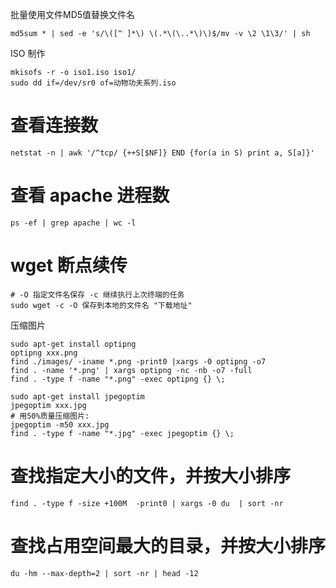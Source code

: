 批量使用文件MD5值替换文件名

```shell
md5sum * | sed -e 's/\([^ ]*\) \(.*\(\..*\)\)$/mv -v \2 \1\3/' | sh
```

ISO 制作
```shell
mkisofs -r -o iso1.iso iso1/
sudo dd if=/dev/sr0 of=动物功夫系列.iso
```

# 查看连接数
```shell
netstat -n | awk '/^tcp/ {++S[$NF]} END {for(a in S) print a, S[a]}'
```

# 查看 apache 进程数
```shell
ps -ef | grep apache | wc -l
```

# wget 断点续传

```shell
# -O 指定文件名保存 -c 继续执行上次终端的任务
sudo wget -c -O 保存到本地的文件名 "下载地址"
```

压缩图片

```shell
sudo apt-get install optipng
optipng xxx.png
find ./images/ -iname *.png -print0 |xargs -0 optipng -o7
find . -name '*.png' | xargs optipng -nc -nb -o7 -full
find . -type f -name "*.png" -exec optipng {} \;

sudo apt-get install jpegoptim
jpegoptim xxx.jpg
# 用50%质量压缩图片:
jpegoptim -m50 xxx.jpg
find . -type f -name "*.jpg" -exec jpegoptim {} \;
```

# 查找指定大小的文件，并按大小排序
```shell
find . -type f -size +100M  -print0 | xargs -0 du  | sort -nr
```

# 查找占用空间最大的目录，并按大小排序
```shell
du -hm --max-depth=2 | sort -nr | head -12
```
